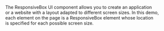 The ResponsiveBox UI component allows you to&nbsp;create an&nbsp;application or&nbsp;a&nbsp;website with a&nbsp;layout adapted to&nbsp;different screen sizes. In&nbsp;this demo, each element on&nbsp;the page is&nbsp;a&nbsp;ResponsiveBox element whose location is&nbsp;specified for each possible screen size.